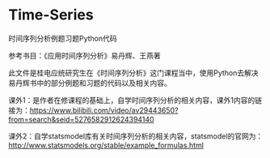 # Time-Series

时间序列分析例题习题Python代码

参考书目：《应用时间序列分析》易丹辉、王燕著

此文件是桂电应统研究生在《时间序列分析》这门课程当中，使用Python去解决易丹辉书中的部分例题和习题的代码以及相关内容。

课外1：是作者在修课程的基础上，自学时间序列分析的相关内容，课外1内容的链接为：https://www.bilibili.com/video/av29443650?from=search&seid=5276582912624394140

课外2：自学statsmodel库有关时间序列分析的相关内容，statsmodel的官网为：http://www.statsmodels.org/stable/example_formulas.html
